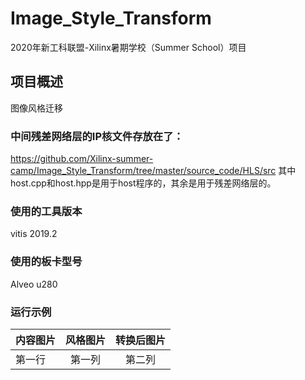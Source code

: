 # Image_Style_Transform
2020年新⼯科联盟-Xilinx暑期学校（Summer School）项⽬
## 项目概述
图像风格迁移
### 中间残差网络层的IP核文件存放在了：
https://github.com/Xilinx-summer-camp/Image_Style_Transform/tree/master/source_code/HLS/src
其中host.cpp和host.hpp是用于host程序的，其余是用于残差网络层的。
### 使用的工具版本
vitis 2019.2
### 使用的板卡型号
Alveo u280
### 运行示例
| 内容图片      | 风格图片     | 转换后图片     |
| ---------- | :-----------:  | :-----------: |
| 第一行     | 第一列     | 第二列     |
